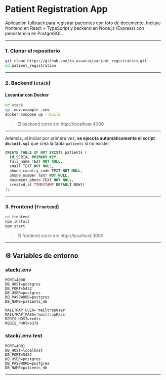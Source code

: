 # Patient Registration App

Aplicación fullstack para registrar pacientes con foto de documento. Incluye frontend en React + TypeScript y backend en Node.js (Express) con persistencia en PostgreSQL.

---

### 1. Clonar el repositorio

```bash
git clone https://github.com/tu_usuario/patient_registration.git
cd patient_registration
```

---

### 2. Backend (`stack`)

#### Levantar con Docker

```bash
cd stack
cp .env.example .env
docker compose up --build
```

> El backend corre en: http://localhost:4000

---

Además, al iniciar por primera vez, **se ejecuta automáticamente el script `db/init.sql`** que crea la tabla `patients` si no existe:

```sql
CREATE TABLE IF NOT EXISTS patients (
  id SERIAL PRIMARY KEY,
  full_name TEXT NOT NULL,
  email TEXT NOT NULL,
  phone_country_code TEXT NOT NULL,
  phone_number TEXT NOT NULL,
  document_photo TEXT NOT NULL,
  created_at TIMESTAMP DEFAULT NOW()
);
```

---

### 3. Frontend (`frontend`)

```bash
cd frontend
npm install
npm start
```

> El frontend corre en: http://localhost:3000

---

## ⚙️ Variables de entorno

### stack/.env

```env
PORT=4000
DB_HOST=postgres
DB_PORT=5432
DB_USER=postgres
DB_PASSWORD=postgres
DB_NAME=patients_db

MAILTRAP_USER='mailtrapUser'
MAILTRAP_PASS='mailtrapPass'
REDIS_HOST=redis
REDIS_PORT=6379
```

### stack/.env.test

```env
PORT=4001
DB_HOST=localhost
DB_PORT=5432
DB_USER=postgres
DB_PASSWORD=postgres
DB_NAME=patients_db
```

---
